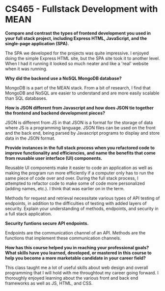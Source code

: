 # CS465 - Fullstack Development with MEAN
**Compare and contrast the types of frontend development you used in your full stack project, including Express HTML, JavaScript, and the single-page application (SPA).**

The SPA we developed for the projects was quite impressive. I enjoyed doing the simple Express HTML site, but the SPA site took it to another level. When I had it running it looked so much neater and like a 'real' website when it was running. 

**Why did the backend use a NoSQL MongoDB database?**

MongoDB is a part of the MEAN stack. From a bit of research, I find that MongoDB and NoSQL are easier to understand and are more easily scalable than SQL databases.

**How is JSON different from Javascript and how does JSON tie together the frontend and backend development pieces?**

JSON is different from JS in that JSON is a format for the storage of data where JS is a programming language. JSON files can be used on the front and the back end, being parsed by Javascript programs to display and store data in the JSON format. 

**Provide instances in the full stack process when you refactored code to improve functionality and efficiencies, and name the benefits that come from reusable user interface (UI) components.**

Reusable UI components make it easier to code an application as well as making the program run more efficiently if a computer only has to run the same piece of code over and over.  During the full stack process, I attempted to refactor code to make some of code more personalized (adding names, etc.). I think that was earlier on in the term. 

Methods for request and retrieval necessitate various types of API testing of endpoints, in addition to the difficulties of testing with added layers of security. Explain your understanding of methods, endpoints, and security in a full stack application.

**Security funtions secure API endpoints.**

Endpoints are the communication channel of an API. Methods are the functions that implement these communication channels. 

**How has this course helped you in reaching your professional goals? What skills have you learned, developed, or mastered in this course to help you become a more marketable candidate in your career field?**

This class taught me a lot of useful skills about web design and overall programming that I will hold with me throughtout my career going forward. I thoroughly enjoyed learning about the various front and back end frameworks as well as JS, HTML, and CSS. 
